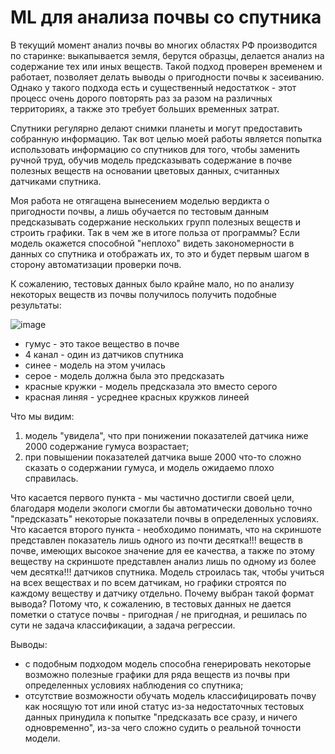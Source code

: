 # ML для анализа почвы со спутника

В текущий момент анализ почвы во многих областях РФ производится по старинке: выкапывается земля, берутся образцы, делается анализ на содержание тех или иных веществ. 
Такой подход проверен временем и работает, позволяет делать выводы о пригодности почвы к засеиванию. Однако у такого подхода есть и существенный недостаткок - этот процесс
очень дорого повторять раз за разом на различных территориях, а также это требует больших временных затрат.

Спутники регулярно делают снимки планеты и могут предоставить собранную информацию. Так вот целью моей работы является попытка использовать информацию со спутников для того, чтобы
заменить ручной труд, обучив модель предсказывать содержание в почве полезных веществ на основании цветовых данных, считанных датчиками спутника.

Моя работа не отягащена вынесением моделью вердикта о пригодности почвы, а лишь обучается по тестовым данным предсказывать содержание нескольких групп полезных веществ и строить графики.
Так в чем же в итоге польза от программы? Если модель окажется способной "неплохо" видеть закономерности в данных со спутника и отображать их, то это и будет первым шагом в сторону
автоматизации проверки почв.

К сожалению, тестовых данных было крайне мало, но по анализу некоторых веществ из почвы получилось получить подобные результаты:  

![image](https://github.com/vitbogit/university-dirt-ml/assets/61887732/e0c62a4b-a3b4-4550-a764-01133b53f277)
- гумус - это такое вещество в почве
- 4 канал - один из датчиков спутника
- синее - модель на этом училась
- серое - модель должна была это предсказать
- красные кружки - модель предсказала это вместо серого
- красная линяя - усреднее красных кружков линеей

Что мы видим:
1) модель "увидела", что при понижении показателей датчика ниже 2000 содержание гумуса возрастает;
2) при повышении показателей датчика выше 2000 что-то сложно сказать о содержании гумуса, и модель ожидаемо плохо справилась.

Что касается первого пункта - мы частично достигли своей цели, благодаря модели экологи смогли бы автоматически довольно точно "предсказать" некоторые показатели почвы в определенных условиях.
Что касается второго пункта - необходимо понимать, что на скриншоте представлен показатель лишь одного из почти десятка!!! веществ в почве, имеющих высокое значение для ее качества, а также по этому веществу 
на скриншоте представлен анализ лишь по одному из более чем десятка!!! датчиков спутника. Модель строилась так, чтобы учиться на всех веществах и по всем датчикам, но графики строятся по каждому веществу и датчику отдельно. Почему выбран такой формат вывода? Потому что, к сожалению, в тестовых данных не дается пометки о статусе почвы - пригодная / не пригодная, и решилась по сути не задача классификации, а задача регрессии.

Выводы:
- с подобным подходом модель способна генерировать некоторые возможно полезные графики для ряда веществ из почвы при определенных условиях наблюдения со спутника;
- отсутствие возможности обучать модель классифицировать почву как носящую тот или иной статус из-за недостаточных тестовых данных принудила к попытке "предсказать все сразу, и ничего одновременно",
  из-за чего сложно судить о реальной точности модели.
